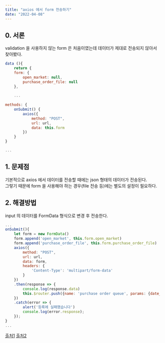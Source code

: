 ```yaml
---
title: "axios 에서 form 전송하기"
date: "2022-04-08"
---
```


## 0. 서론
validation 을 사용하지 않는 form 은 처음이였는데 데이터가 제대로 전송되지 않아서 찾아봤다.

```javascript
data (){
    return {
    form: {
        open_market: null,
        purchase_order_file: null
    },
    
    ...
    
methods: {
    onSubmit() {
        axios({
            method: "POST",
            url: url,
            data: this.form
        })
    }
}

...
```

## 1. 문제점
기본적으로 axios 에서 데이터를 전송할 때에는 json 형태의 데이터가 전송된다.  
그렇기 때문에 form 을 사용해야 하는 경우(file 전송 등)에는 별도의 설정이 필요하다.

## 2. 해결방법
input 의 데이터를 FormData 형식으로 변경 후 전송한다.
```javascript
...
onSubmit(){
    let form = new FormData()
    form.append('open_market', this.form.open_market)
    form.append('purchase_order_file', this.form.purchase_order_file)
    axios({
        method: "POST",
        url: url,
        data: form,
        headers: {
            'Content-Type': 'multipart/form-data'
        }
    })
    .then(response => {
        console.log(response.data)
        this.$router.push({name: 'purchase order queue', params: {date_string: response.data.result_data}})
    })
    .catch(error => {
        alert('등록에 실패했습니다')
        console.log(error.response);
    });
}
...
```

[출처1](https://yamoo9.github.io/axios/guide/form-format.html#%EB%B8%8C%EB%9D%BC%EC%9A%B0%EC%A0%80)
[출처2](https://solbel.tistory.com/886)

